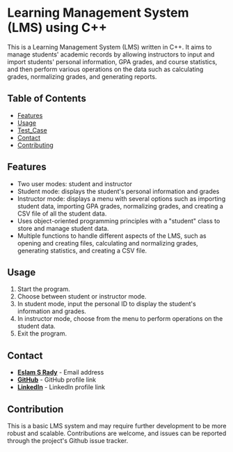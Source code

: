 # **Learning Management System (LMS) using C++**

This is a Learning Management System (LMS) written in C++. It aims to manage students' academic records by allowing instructors to input and import students' personal information, GPA grades, and course statistics, and then perform various operations on the data such as calculating grades, normalizing grades, and generating reports.

## **Table of Contents**

- [Features](#Features)
- [Usage](#usage)
- [Test_Case](#Test_Case)
- [Contact](#Contact)
- [Contributing](#contributing)


## **Features**

- Two user modes: student and instructor
- Student mode: displays the student's personal information and grades
- Instructor mode: displays a menu with several options such as importing student data, importing GPA grades, normalizing grades, and creating a CSV file of all the student data.
- Uses object-oriented programming principles with a "student" class to store and manage student data.
- Multiple functions to handle different aspects of the LMS, such as opening and creating files, calculating and normalizing grades, generating statistics, and creating a CSV file.


## **Usage**
1. Start the program.
2. Choose between student or instructor mode.
3. In student mode, input the personal ID to display the student's information and grades.
4. In instructor mode, choose from the menu to perform operations on the student data.
5. Exit the program.


## **Contact**

- **[Eslam S Rady](mailto:Eselmtrawy@gmail.com)** - Email address
- **[GitHub](https://github.com/Esmtra)** - GitHub profile link
- **[LinkedIn](https://www.linkedin.com/in/eslam-mtra-1714201b7/)** - LinkedIn profile link


## **Contribution**
This is a basic LMS system and may require further development to be more robust and scalable. Contributions are welcome, and issues can be reported through the project's Github issue tracker.
